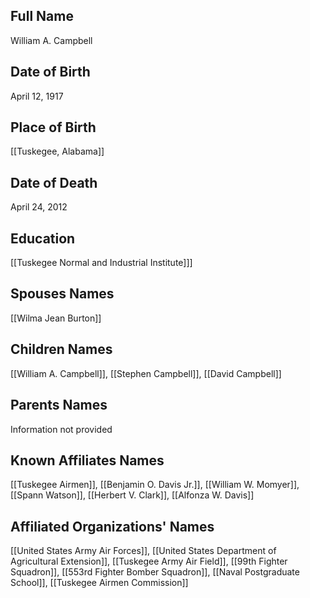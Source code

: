 ## Full Name
William A. Campbell

## Date of Birth
April 12, 1917

## Place of Birth
[[Tuskegee, Alabama]]

## Date of Death
April 24, 2012

## Education
[[Tuskegee Normal and Industrial Institute]]]
## Spouses Names
[[Wilma Jean Burton]]

## Children Names
[[William A. Campbell]], [[Stephen Campbell]], [[David Campbell]]

## Parents Names
Information not provided

## Known Affiliates Names
 [[Tuskegee Airmen]], [[Benjamin O. Davis Jr.]], [[William W. Momyer]], [[Spann Watson]], [[Herbert V. Clark]], [[Alfonza W. Davis]]

## Affiliated Organizations' Names
 [[United States Army Air Forces]], [[United States Department of Agricultural Extension]], [[Tuskegee Army Air Field]], [[99th Fighter Squadron]], [[553rd Fighter Bomber Squadron]], [[Naval Postgraduate School]], [[Tuskegee Airmen Commission]]

